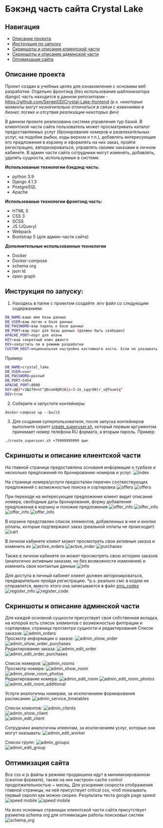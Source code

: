 #  Бэкэнд часть сайта Crystal Lake

## Навигация
- [Описание проекта](#описание-проекта)
- [Инструкция по запуску](#инструкция-по-запуску)
- [Скриншоты и описание клиентской части](#скриншоты-и-описание-клиентской-части)
- [Скриншоты и описание админской части](#скриншоты-и-описание-админской-части)
- [Оптимизация сайта](#оптимизация-сайта)

## Описание проекта
Проект создан в учебных целях для ознакомления с основами веб разработки. Отдельно фронтэнд (без использования шаблонизатора django) часть находится в данном репозитории - https://github.com/SergeiGD/Crystal-Lake-frontend *(p.s. некоторые моменты могут незначительно отличаться в связи с измениями в бизнес логике и отсутвия реализации некоторых фич)*

В данном проекте реализована система управления тур базой. В клиентской части сайта пользователь может просматривать каталог предоставляемых услуг (бронирование номеров и развлекательных услуг, на подобие рыбки, езды верхом и т.п.), добавлять интересующие его предложения в корзину и оформлять на них заказ, пройти регистрацию, авторизироваться, управлять своими заказами в личном кабинете. В админ части сайта сотрудники могут изменять, добавлять, удалять сущности, используемые в системе.

**Использованые технологии бэкдэнд часть:**
- python 3.9
- Django 4.1.3
- PostgreSQL
- Apache

**Использованые технологии фронтэнд часть:**
- HTML 5
- CSS 3
- SCSS
- JS (JQuery)
- Webpack
- Bootstrap 5 (для админ-части сайта)

**Дополнительные использованные технологии**
- Docker
- Docker-compose
- schema org
- json ld
- open graph

## Инструкция по запуску:

1) Находясь в папке с проектом создайте .env файл со следующим содержанием:
```bash
DB_NAME=ваше имя базы данных
DB_USER=ваш логин к базе данных
DB_PASSWORD=ваш пароль к базе данных
DB_PORT=ваш порт для базы данных (должен быть свободен)
APACHE_PORT=порт для апачи
KEY=ваш секретный ключ джанго
DEV=запустить ли в режими разработки
CUSTOM_HOST=опциональная настройка кастомного хоста. Если не указывать, то будет использоваться localhost
```
Пример:
```bash
DB_NAME=crystal_lake
DB_USER=user
DB_PASSWORD=passwd
DB_PORT=5454
APACHE_PORT=8000
KEY=@@)*r3&2f0=%t^@bnom9@916(z=3-2e_iqqr90(r_v@foum(q^
DEV=true
```
2) Соберите и запустите контейнеры:
```
docker-compose up --build
```
3) Для создания суперпользователя, после запуска контейнеров выполните скрипт [create_superuser.sh](./create_superuser.sh), который первым аргументом принимает номер телефона RU формата, а вторым пароль. Пример:
```
./create_superuser.sh +79999999999 qwe
```

## Скриншоты и описание клиентской части

На главной странице предоставлена основаня информация о турбазе и несколько предложений по бронированию номеров и услуг.
![index](./screenshots/index_intro.png)

На странице номера/услуги предостален перечен соотвествующих предложений с возможностью поиска и сортировка
![offers](./screenshots/rooms_search.png)
![offers](./screenshots/rooms_items.png)

При переходе на интересующее предложение клиент видит описание номера, свободные даты бронирования, форму добавления предложения в корзину и похожие предложения
![offer_info](./screenshots/room_description.png)
![offer_info](./screenshots/room_dates.png)
![offer_info](./screenshots/room_book.png)
![offer_info](./screenshots/room_familiar.png)

В корзине представлен список элементов, добавленных в нее и кнопки оплаты, которые подтвержают заказ (реальной оплаты не происходит)
![cart](./screenshots/cart.png)

В личном кабинете клиент может просмотреть свои активные заказа и изменить их
![active_orders](./screenshots/active_orders.png)
![active_order](./screenshots/active_order_info.png)
![purchases](./screenshots/active_order_purchases.png)

Также в личном кабинете он может просмотреть свою историю заказов (аналогично активным заказам, но без возможности изменения) и изменить свои контактые данные
![info](./screenshots/profile_edit_info.png)

Для доступа в личный кабинет клиент должен авторизироваться, предварительно пройдя регистрацию. 
*p.s. реально смс в кодом не отправлятся, вместо этого она записывается в файл [sms_codes](./crystallake/sms_codes.txt)
![register_info](./screenshots/register_info.png)
![register_code](./screenshots/register_code.png)

## Скриншоты и описание админской части
Для каждой основной сущности присуствует своя собственная вкладка, на которой есть список элементов с возможностью филтрации и сортировки, страница просмотра сущности и редактирования
Список заказов:
![admin_orders](./screenshots/admin_orders.png)                         
Просмотр информации о заказе:
![admin_show_order](./screenshots/admin_show_order.png)   
![admin_show_order_purchases](./screenshots/admin_show_order_puchases.png)   
Редактирование заказа:
![admin_edit_order](./screenshots/admin_edit_order.png)   
![admin_edit_order_purchases](./screenshots/admin_edit_order_puchase.png)   

Список номеров:
![admin_rooms](./screenshots/admin_rooms.png)  
Просмотр номера:
![admin_show_room](./screenshots/admin_show_room.png)  
![admin_show_room_photos](./screenshots/admin_room_photos.png)  
Редактирование номера:
![admin_edit_room](./screenshots/admin_edit_room.png)
![admin_edit_room_photos](./screenshots/admin_edit_room_photos.png)  
![admin_edit_room_additional](./screenshots/admin_edit_room_additional.png)  

Услуги аналогичны номерам, за исключением формирования расписания:
![admin_service_timetables](./screenshots/admin_service_timetables.png)

Список клиентов:
![admin_clients](./screenshots/admin_clients.png)  
![admin_show_client](./screenshots/admin_show_client.png)  
![admin_edit_client](./screenshots/admin_edit_client.png)  

Сотрудники аналогичны клиентам, за исключением услуг, которые они могут оказывать:
![admin_edit_worker](./screenshots/admin_edit_worker.png)  

Список групп:
![admin_groups](./screenshots/admin_groups.png)  
![admin_edit_group](./screenshots/admin_edit_group.png)  

## Оптимизация сайта
Все css и js файлы в режиме продакшена идут в минимизированном (сжатом формате), также на них настроен cache control продолжительностью ~ месяц.
Для ускорения скорости отображения главной страницы, на ней присуствует critical css, чтоб показывать первый скролл как можно скорее. 
Результаты теста google page speed:
![speed mobile](./screenshots/speed_desc.png)
![speed mobile](./screenshots/speed_mobile.png)

На всех основных страницах клиентской части сайта присутствует разметка schema org для оптимизации работы поисковых систем
![schema_org](./screenshots/schema_org.png)


